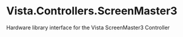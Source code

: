 # Vista.Controllers.ScreenMaster3
Hardware library interface for the Vista ScreenMaster3 Controller
